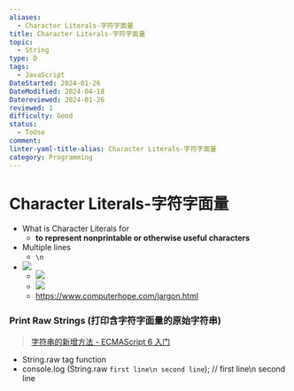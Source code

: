 ```yaml
---
aliases:
  - Character Literals-字符字面量
title: Character Literals-字符字面量
topic:
  - String
type: D
tags:
  - JavaScript
DateStarted: 2024-01-26
DateModified: 2024-04-18
Datereviewed: 2024-01-26
reviewed: 1
difficulty: Good
status:
  - ToUse
comment: 
linter-yaml-title-alias: Character Literals-字符字面量
category: Programming
---
```


# Character Literals-字符字面量

- What is Character Literals for
  - **to represent nonprintable or otherwise useful characters**
- Multiple lines
  - `\n`
- ![](https://cdn.jsdelivr.net/gh/jenniferwonder/bimg/programming/C3LanguageBasics-23-x75-y192.png)
  - ![](https://cdn.jsdelivr.net/gh/jenniferwonder/bimg/programming/Paste-image-1690812354432image.png)
  - ![](https://cdn.jsdelivr.net/gh/jenniferwonder/bimg/programming/Paste-image-1690812383271image.png)
  - https://www.computerhope.com/jargon.html

### Print Raw Strings (打印含字符字面量的原始字符串)

> [字符串的新增方法 - ECMAScript 6 入门](https://es6.ruanyifeng.com/#docs/string-methods)

- String.raw tag function
- console.log (String.raw `first line\n second line`); // first line\n second line
<!--SR:!2024-02-01,3,250-->
